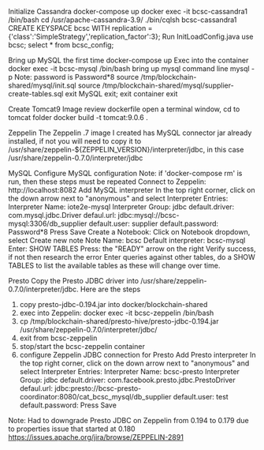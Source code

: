 Initialize Cassandra
	docker-compose up
	docker exec -it bcsc-cassandra1 /bin/bash
	cd /usr/apache-cassandra-3.9/
	./bin/cqlsh bcsc-cassandra1
	CREATE KEYSPACE bcsc WITH replication = {'class':'SimpleStrategy','replication_factor':3};
	Run InitLoadConfig.java
	use bcsc;
	select * from bcsc_config;
	

Bring up MySQL the first time
	docker-compose up
Exec into the container
	docker exec -it bcsc-mysql /bin/bash
bring up mysql command line
	mysql -p
		Note: password is Password*8
	source /tmp/blockchain-shared/mysql/init.sql
	source /tmp/blockchain-shared/mysql/supplier-create-tables.sql
exit MySQL
	exit;
exit container
	exit

Create Tomcat9 Image
review dockerfile
open a terminal window, cd to tomcat folder
docker build -t tomcat:9.0.6 .


Zeppelin
The Zeppelin .7 image I created has MySQL connector jar already installed, if not you will need to copy it to 
/usr/share/zeppelin-${ZEPPELIN_VERSION}/interpreter/jdbc, in this case /usr/share/zeppelin-0.7.0/interpreter/jdbc

MySQL
Configure MySQL configuration
Note: if 'docker-compose rm' is run, then these steps must be repeated 
Connect to Zeppelin: http://localhost:8082
Add MySQL interpreter
	In the top right corner, click on the down arrow next to "anonymous" and select Interpreter
	Entries:
		Interpreter Name: iote2e-mysql
		Interpreter Group: jdbc
		default.driver: com.mysql.jdbc.Driver
		defaul.url: jdbc:mysql://bcsc-mysql:3306/db_supplier
		default.user: supplier
		default.password: Password*8
	Press Save
Create a Notebook: 
	Click on Notebook dropdown, select Create new note
	Note Name: bcsc
	Default interpreter: bcsc-mysql
	Enter: SHOW TABLES
	Press: the "READY" arrow on the right
	Verify success, if not then research the error
	Enter queries against other tables, do a SHOW TABLES to list the available tables as these will change over time.


Presto
Copy the Presto JDBC driver into /usr/share/zeppelin-0.7.0/interpreter/jdbc.  Here are the steps
1. copy presto-jdbc-0.194.jar into docker/blockchain-shared
2. exec into Zeppelin: docker exec -it bcsc-zeppelin /bin/bash
3. cp /tmp/blockchain-shared/presto-hive/presto-jdbc-0.194.jar /usr/share/zeppelin-0.7.0/interpreter/jdbc/
4. exit from bcsc-zeppelin
5. stop/start the bcsc-zeppelin container
6. configure Zeppelin JDBC connection for Presto
Add Presto interpreter
	In the top right corner, click on the down arrow next to "anonymous" and select Interpreter
	Entries:
		Interpreter Name: bcsc-presto
		Interpreter Group: jdbc
		default.driver: com.facebook.presto.jdbc.PrestoDriver
		defaul.url: jdbc:presto://bcsc-presto-coordinator:8080/cat_bcsc_mysql/db_supplier
		default.user: test
		default.password: 
	Press Save

Note: Had to downgrade Presto JDBC on Zeppelin from 0.194 to 0.179 due to properties issue that started at 0.180
	https://issues.apache.org/jira/browse/ZEPPELIN-2891 
	
